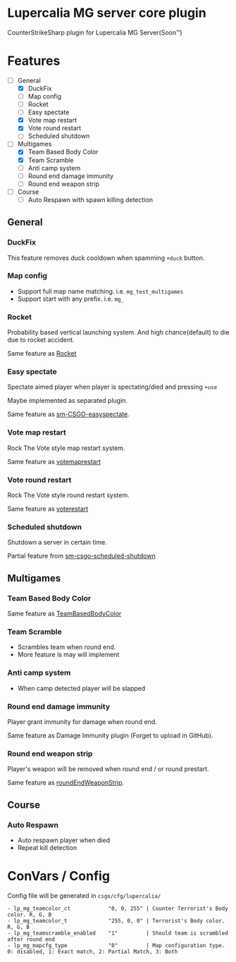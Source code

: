 # Lupercalia MG server core plugin

CounterStrikeSharp plugin for Lupercalia MG Server(Soon™)

# Features


- [ ] General
  - [x] DuckFix
  - [ ] Map config
  - [ ] Rocket
  - [ ] Easy spectate 
  - [x] Vote map restart
  - [x] Vote round restart
  - [ ] Scheduled shutdown
- [ ] Multigames
  - [x] Team Based Body Color
  - [x] Team Scramble
  - [ ] Anti camp system
  - [ ] Round end damage immunity 
  - [ ] Round end weapon strip
- [ ] Course
  - [ ] Auto Respawn with spawn killing detection

## General

### DuckFix

This feature removes duck cooldown when spamming `+duck` button.

### Map config

- Support full map name matching. i.e. `mg_test_multigames`
- Support start with any prefix. i.e. `mg_`


### Rocket

Probability based vertical launching system. And high chance(default) to die due to rocket accident.

Same feature as [Rocket](https://github.com/faketuna/sm-csgo-rocket)

### Easy spectate

Spectate aimed player when player is spectating/died and pressing `+use`

Maybe implemented as separated plugin.

Same feature as [sm-CSGO-easyspectate](https://github.com/faketuna/sm-CSGO-easyspectate). 

### Vote map restart

Rock The Vote style map restart system.

Same feature as [votemaprestart](https://github.com/faketuna/sm-CSGO-votemaprestart)

### Vote round restart

Rock The Vote style round restart system.

Same feature as [voterestart](https://github.com/faketuna/sm-CSGO-voterestart)

### Scheduled shutdown

Shutdown a server in certain time.

Partial feature from [sm-csgo-scheduled-shutdown](https://github.com/faketuna/sm-csgo-scheduled-shutdown)

## Multigames

### Team Based Body Color

Same feature as [TeamBasedBodyColor](https://github.com/faketuna/TeamBasedBodyColor)

### Team Scramble

- Scrambles team when round end.
- More feature is may will implement

### Anti camp system

- When camp detected player will be slapped

### Round end damage immunity

Player grant immunity for damage when round end.

Same feature as Damage Immunity plugin (Forget to upload in GitHub).

### Round end weapon strip

Player's weapon will be removed when round end / or round prestart.

Same feature as [roundEndWeaponStrip](https://github.com/faketuna/roundEndWeaponStrip).

## Course

### Auto Respawn

- Auto respawn player when died
- Repeat kill detection

# ConVars / Config

Config file will be generated in `csgo/cfg/lupercalia/`

```
- lp_mg_teamcolor_ct            "0, 0, 255" | Counter Terrorist's Body color. R, G, B
- lp_mg_teamcolor_t             "255, 0, 0" | Terrorist's Body color. R, G, B
- lp_mg_teamscramble_enabled    "1"         | Should team is scrambled after round end
- lp_mg_mapcfg_type             "0"         | Map configuration type. 0: disabled, 1: Exact match, 2: Partial Match, 3: Both
```